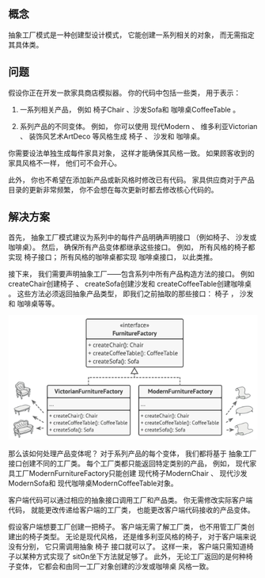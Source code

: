 ## 概念

抽象工厂模式是一种创建型设计模式， 它能创建一系列相关的对象， 而无需指定其具体类。

## 问题

假设你正在开发一款家具商店模拟器。 你的代码中包括一些类， 用于表示：

1. 一系列相关产品， 例如 椅子Chair 、沙发Sofa和 咖啡桌CoffeeTable 。

2. 系列产品的不同变体。 例如， 你可以使用 现代Modern 、 维多利亚Victorian 、 装饰风艺术ArtDeco
等风格生成 椅子 、 沙发和 咖啡桌。

你需要设法单独生成每件家具对象， 这样才能确保其风格一致。 如果顾客收到的家具风格不一样， 他们可不会开心。

此外， 你也不希望在添加新产品或新风格时修改已有代码。 家具供应商对于产品目录的更新非常频繁， 你不会想在每次更新时都去修改核心代码的。

## 解决方案

首先， 抽象工厂模式建议为系列中的每件产品明确声明接口 （例如椅子、 沙发或咖啡桌）。 然后， 确保所有产品变体都继承这些接口。 
例如， 所有风格的椅子都实现 椅子接口； 所有风格的咖啡桌都实现 咖啡桌接口， 以此类推。

接下来， 我们需要声明抽象工厂——包含系列中所有产品构造方法的接口。 例如 createChair创建椅子 、 
createSofa创建沙发和 createCoffeeTable创建咖啡桌 。 这些方法必须返回抽象产品类型，
即我们之前抽取的那些接口： 椅子 ， 沙发和 咖啡桌等等。

![](抽象工厂-1.png)

那么该如何处理产品变体呢？ 对于系列产品的每个变体， 我们都将基于 抽象工厂接口创建不同的工厂类。 每个工厂类都只能返回特定类别的产品， 例如， 
现代家具工厂ModernFurnitureFactory只能创建 现代椅子ModernChair 、 现代沙发ModernSofa和 
现代咖啡桌ModernCoffeeTable对象。

客户端代码可以通过相应的抽象接口调用工厂和产品类。 你无需修改实际客户端代码， 就能更改传递给客户端的工厂类， 也能更改客户端代码接收的产品变体。

假设客户端想要工厂创建一把椅子。 客户端无需了解工厂类， 也不用管工厂类创建出的椅子类型。 
无论是现代风格， 还是维多利亚风格的椅子， 
对于客户端来说没有分别， 它只需调用抽象 椅子 接口就可以了。 这样一来， 客户端只需知道椅子以某种方式实现了 
sitOn坐下方法就足够了。 此外， 无论工厂返回的是何种椅子变体， 它都会和由同一工厂对象创建的沙发或咖啡桌
风格一致。